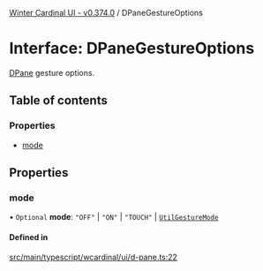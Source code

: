 [Winter Cardinal UI - v0.374.0](../index.md) / DPaneGestureOptions

# Interface: DPaneGestureOptions

[DPane](../classes/DPane.md) gesture options.

## Table of contents

### Properties

- [mode](DPaneGestureOptions.md#mode)

## Properties

### mode

• `Optional` **mode**: ``"OFF"`` \| ``"ON"`` \| ``"TOUCH"`` \| [`UtilGestureMode`](../index.md#utilgesturemode-1)

#### Defined in

[src/main/typescript/wcardinal/ui/d-pane.ts:22](https://github.com/winter-cardinal/winter-cardinal-ui/blob/v0.310.1/src/main/typescript/wcardinal/ui/d-pane.ts#L22)

